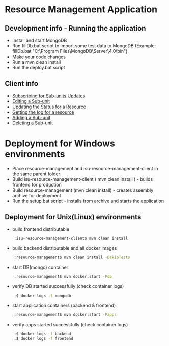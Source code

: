 # Resource Management Application

## Development info - Running the application
* Install and start MongoDB
* Run fillDb.bat script to import some test data to MongoDB (Example: fillDb.bat "C:\Program Files\MongoDB\Server\4.0\bin")
* Make your code changes
* Run a mvn clean install
* Run the deploy.bat script

## Client info
* [Subscribing for Sub-units Updates](/src/main/doc/subscribe.md)
* [Editing a Sub-unit](/src/main/doc/edit.md)
* [Updating the Status for a Resource](/src/main/doc/updatestatus.md)
* [Getting the log for a resource](/src/main/doc/getLog.md)
* [Adding a Sub-unit](/src/main/doc/add.md)
* [Deleting a Sub-unit](/src/main/doc/delete.md)

# Deployment for Windows environments
* Place resource-management and isu-resource-management-client in the same parent folder
* Build isu-resource-management-client ( mvn clean install ) - builds frontend for production 
* Build resource-management (mvn clean install) - creates assembly archive for deployment
* Run the setup.bat script - installs from archive and starts the application

## Deployment for Unix(Linux) environments
* build frontend distributable
``` bash
    :isu-resource-management-client$ mvn clean install
```
* build backend distributable and all docker images
``` bash
    :resource-management$ mvn clean install -DskipTests
```
* start DB(mongo) container
``` bash
    :resource-management$ mvn docker:start -Pdb
```
* verify DB started successfully (check container logs)
``` bash
    :$ docker logs -f mongodb
```
* start application containers (backend & frontend)
``` bash
    :resource-management$ mvn docker:start -Papps
```
* verify apps started successfully (check container logs)
``` bash
    :$ docker logs -f backend
    :$ docker logs -f frontend
```